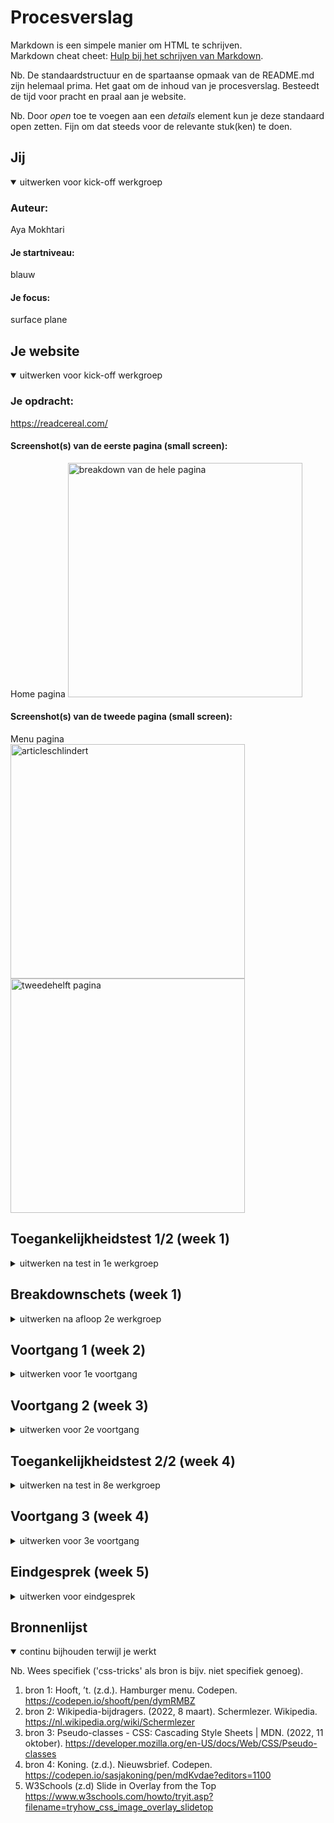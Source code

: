 # Procesverslag
Markdown is een simpele manier om HTML te schrijven.  
Markdown cheat cheet: [Hulp bij het schrijven van Markdown](https://github.com/adam-p/markdown-here/wiki/Markdown-Cheatsheet).


Nb. De standaardstructuur en de spartaanse opmaak van de README.md zijn helemaal prima. Het gaat om de inhoud van je procesverslag. Besteedt de tijd voor pracht en praal aan je website.

Nb. Door *open* toe te voegen aan een *details* element kun je deze standaard open zetten. Fijn om dat steeds voor de relevante stuk(ken) te doen.





## Jij

<details open>
  <summary>uitwerken voor kick-off werkgroep</summary>

  ### Auteur:
  Aya Mokhtari 

  #### Je startniveau:
  blauw

  #### Je focus:
  surface plane
 
</details>





## Je website

<details open>
  <summary>uitwerken voor kick-off werkgroep</summary>

  ### Je opdracht:

 https://readcereal.com/

  #### Screenshot(s) van de eerste pagina (small screen): 
  Home pagina
  <img src="./image/welkom.jpg" width="375px" alt="breakdown van de hele pagina">

  #### Screenshot(s) van de tweede pagina (small screen):
  Menu pagina 
  <br>
  <img src="/readme-images/screen2.jpg" width="375px" alt="articleschlindert">
  <img src="/readme-images/screen2.2.jpg" width="375px" alt="tweedehelft pagina">
 
</details>



## Toegankelijkheidstest 1/2 (week 1)

<details>
  <summary>uitwerken na test in 1e werkgroep</summary>

  ### Bevindingen
  Tijdens het testen kwam ik verschillende bevindingen tegen. Deze heb achterhaald door met verschillende beperkingen de toegankelijkheid te testen. Hieronder wordt dat per categorie toegelicht.


  #### Screenreader
  Hier korte omschrijving (met indien nodig afbeeldingen)
  Als eerst heb ik de screenreader getest op de bestaande website van Cereal Magazine. Dit heb ik gedaan op de home pagina en de een artikel waarvan ik een verbeterde versie ga namaken.
  Om te beginnen met de home pagina. Deze bevat veel koppelingen en daardoor hoor je dat herhaaldelijk door de screenreader waardoor dit hinderlijk kan overkomen voor de gebruiker. Hij begint wel goed met voorlezen dat het een Cereal Magazine is en leest teminste wel alle onderdelen. Voor de rest ben ik wel tevreden want hij doet wat hij moet doen.
  De tweede pagina was veel fijner om naar te luisteren omdat er eer afwisseling was in wat er werd opgenoemd (i.p.v. steeds "koppeling .., koppeling .., etc. aan te horen). Hij stapte ook automatisch over naar een Engelse stem wanneer hij het artikel ging voorlezen. Ik hoorde alleen geen pauze of een rust moment wanneer hij oversprong naar een andere paragraaf waardoor het eentonig kan overkomen. Ook worden de aanbevolen artikelen netjes benoemd.

   <img src="./readme-images/screenreader.jpg" width="375px" alt="screenreader">

  #### Muis en Toetsenbord 
  De selectie met het 'TAB' knopje was visueel niet te zien. Er was niets te zien als een trassering om de selectie te onderscheiden van de andere content elementen. Als ik er iets positiefs uit kan halen is dat hij wel naar beneden scrolt wanneer de tab verspringt op een lagere content element. Ik zie wel dat de 'TAB' knop wel werkt omdat ik onderin de naam van de selectie te zien krijg.

  Hoe deze problemen opgelost kunnen worden is door kleur te gebruiken voor de omranding en de breedte van de lijn dik te maken. Ook wanneer die geslecteerd staat op een afbeelding moet de trassering zichtbaar zijn.

  <img src="./readme-images/tab.png" width="375px" alt="tabfout">

  


  #### Motoriek (shocks, elastiekjes)

  Motoriek is het beter te gebruiken dan verwacht omdat het op een klein scherm veel scrollen is en dat hoeft niet op een precieze manier. Ik heb deze beperking getest door m'n duimen en wijsvingers aan elkaar te elastieken. Ik merkte wel dat het vasthouden van de device zelf oncomfortabel is.



  #### Visueel (brillen, contrast, kleurenblind, dark/light).
  Ik denk dat mensen met minder zicht er het minst last van hebben op de home pagina omdat de afbeelding groot geschaald zijn. Het lezen van de artikellen gaat moeilijker door de lettergrootte. Ik heb dit met meerdere visuele beperkingen getest en de wazige bril was wel meest hinderlijke ervaring. De footer was een grote grijze blok door het vage contrast.

  De website heeft wel een dark mode die op een ding na het goed doet. De  featured products sectie was licht grijs en vooral in het donker erg verblindend. Ook de witte tekst erop maakt het lezen niet makkelijk. 
   <img src="./readme-images/visueel.jpg" width="375px" alt="visueel">

</details>



## Breakdownschets (week 1)

<details>
  <summary>uitwerken na afloop 2e werkgroep</summary>

  ### de hele pagina: 
  <img src="./readme-images/breakdown.png" width="375px" alt="breakdown van de hele pagina">


</details>





## Voortgang 1 (week 2)

<details>
  <summary>uitwerken voor 1e voortgang</summary>

  ### Stand van zaken
  hier dit ging goed & dit was lastig (neem ook screenshots op van delen van je website en code)
  Ik heb een eerste versie van m'n html op de eerste pagina. Ook ben ik alvast gaan kijken naar custom properties en allemaal random kleuren gezet op de html elementen zodat ik goed weet of hij goed is geselecteerd.


  ### Agenda voor meeting
  samen met je groepje opstellen
student 1: Marc
- Algemeen, Hamburger menu, Github (vullen we het goed in, zoals website link).

student 2: Robin
- Is mijn HTML goed uitgewerkt? Of wat mist er nog of kan beter?
- Kun je grid, flexbox en position door elkaar gebruiken? Of kan het ook anders?

student 3: Aya
- Eigen website: hoe zijn hier de h'tjes verdeeld (h1, h2, etc.)?

student 4: Mats
- Planning opstellen voor huiswerk.


  ### Verslag van meeting
  hier na afloop snel de uitkomsten van de meeting vastleggen

  - punt 1: Zet alle figures in articles.
  - Metadata zet je in een footer, ookal staat het in een main (it's true:) 
  - punt 2: Logo > h1 , titel article > h2 , section met titel > h3 , feature products >h2 , ondertitel feature products > h2
  - splits de pagina op in sections en zet de titels hidden(display none).
  

</details>





## Voortgang 2 (week 3)

<details>
  <summary>uitwerken voor 2e voortgang</summary>

  ### Stand van zaken
  hier dit ging goed & dit was lastig (neem ook screenshots op van delen van je website en code)

  Ver gekomen met het opstellen van de hele home pagina. De footer bij elk article wordt wel aangeroepen door een verkeerde selector dus daar moet ik nog aan werken. Ook de footer van de pagina moet ik nog opstellen.

  <img src="readme-images/versieweek3.png" width="375px" alt="tussenstandvanweek 3">

  ### Agenda voor meeting
  samen met je groepje opstellen

  student 1: Marc
  - Geen specifieke vragen. Alleen kijken naar zijn code.

  
  student 4: Mats
  - Kijken naar haar website.

  student 3: Aya
  - Je kan de content veranderen zoals bijvoorbeeld een hamburgermenu img naar een kruisje door 'content: url()' in je css te zetten. Alleen hoe doe je dat als je geen https url hebt maar een svg afbeelding?

  student 4: Mats
  - Kijken naar zijn website.


  ### Verslag van meeting
  hier na afloop snel de uitkomsten van de meeting vastleggen

  - Antwoord op m'n vraag: je kan de verwijzing bij de url opschrijven zoals je het in een img tag aanroept.
  - Hulp gekregen hoe ik een afbeelding in een input kan zetten.
  - Nagevraagd of je een ul in een li kan zetten.En dat is toegestaan.

- ...

</details>





## Toegankelijkheidstest 2/2 (week 4)

<details>
  <summary>uitwerken na test in 8e werkgroep</summary>

  ### Bevindingen
   Tijdens het testen kwam ik verschillende bevindingen tegen. Deze heb achterhaald door met verschillende beperkingen de toegankelijkheid te testen. Hieronder wordt dat per categorie toegelicht.

  #### Screenreader
  De screenreader vertelt wat de inhoud is van de pagina. Screanreaders worden voornamelijk gebruikt door blinden of slechtzienden en door het geluid kunnen ze de pagina volgen. Er zit ook een video in met geluid die ze kunnen beluisteren voor meer afwisseling. Ook verandert de stem van screanreader in een Engels accent zodra het artikel wordt voorgelezen. De onderdelen worden netjes voorgelezen alleen de navigatie balk met icon's loopt niet goed.


  #### Muis en Toetsenbord 
  Hier korte omschrijving (met indien nodig afbeeldingen)
  Door focus states toe te voegen kon ik goed aan de gebruiker laten zien waar die was gebleven. Alleen bij de a tags van de afbeeldingen is de omlijning er niet goed omheen geplaatst. Ik heb dit er bewust toch ingelaten omdat het wel een verbetering is tegenover de orinigele website. Verder zijn de inputs wel goed zichtbaar met een oranje trassering en de overige interactieve elementen.


  #### Motoriek (shocks, elastiekjes)
  Hier korte omschrijving (met indien nodig afbeeldingen)
  Op mijn pagina is het veel naar beneden of zijwaards scrollen wat fijn is voor mensen met een motorieke beperking.Alleen de footer en navigatie balk duurt langer om een precieze actie te ondernemen. Met het shock apparaat heb ik de testers opdrachten laten doen. Dit waren vooral formulieren invullen. De bevindingen daarvan waren dat ze het vermoeizaam was en het tik scherm groter mocht omdat het selecteren van het zoekveld lastig was. 


  #### Visueel (brillen, contrast, kleurenblind, dark/light). 
  Hier korte omschrijving (met indien nodig afbeeldingen)
  De website van cereal had een darkmode waarbij het contrast van de section niet fijn was om te lezen door de hoge helderheid. Ik heb dat wel opgelost in mijn eigen site met een keyframe waarbij ik andere kleuren heb gebruikt die worden gemanipuleert in de DOM. Wel had ik in het begin veel kleuren niet vanaf het begin in de :root gezet waardoor ik dat nog voor alle elementen moest aanpassen. Ik heb dit ook getest bij mijn klasgenoten en voor hen was het fijn te gebruiken. Ik was toen wel 1 kleur te vergeten aan te passen in de footer maar die heb ik nu ook weer aangepast. 

  <img src="readme-images/darkmode.png" width="375px" alt="darkmode orginele website">
  

</details>





## Voortgang 3 (week 4)

<details>
  <summary>uitwerken voor 3e voortgang</summary>

  ### Stand van zaken
 
  Home pagina
  <img src="readme-images/week4.png" width="375px" alt="tussenstandvanweek 4">
  Tweede pagina article
  <img src="readme-images/pagina2week4.png" width="375px" alt="tussenstandvanweek 4">


  ### Agenda voor meeting
  samen met je groepje opstellen

  student 1: Marc
 Snel door mijn code website heen kijken. Punt2 Vragen of mijn website voldoende variatie heeft. Punt 3 Mag ik var gebruiken als container rondom tags die wel syntax hebben.

  student 2: Robin
  1. mag ik een class gebruiken om een h1 visually hidden te maken
  2. responsiveness op mijn 2e pagina werkt niet helemaal
  3. is er genoeg variatie voor het service deel of moet ik nog meer toevoegen
  4. waarom ik maar op 1 button kan klikken en de andere buttons dan niet werken terwijl ze hetzelfde doen.

  student 3: Aya
  Hoe kan ik ervoor zorgen dat de p tag in de li ook mee wrapt en niet door elkaar heen lopen bij een zijwaardse scroll?

  student 4: Mats
  Vragen of het gebruik van div’s correct is.

  ### Verslag van meeting
  hier na afloop snel de uitkomsten van de meeting vastleggen

  - Antwoord op m'n vraag: white-space: break-spaces;
  - Ik weet nu hoe ik een zijwaardse scroll kan maken in css.
  - Probeer de twee pagina's meer divers van elkaar te maken.
  - Maak gebruik van DOM manipulatie.
  - De H1 wordt op de tweede pagina de titel van het artikel (schlindert House).

</details>





## Eindgesprek (week 5)

<details>
  <summary>uitwerken voor eindgesprek</summary>

  ### Je uitkomst - karakteristiek screenshots:
  <img src="readme-images/index.png" width="375px" alt="uitomst opdracht 1">
  <img src="readme-images/schlindert.png" width="375px" alt="uitomst opdracht 1">
  <img src="readme-images/login.png" width="375px" alt="uitomst opdracht 1">


  ### Dit ging goed/Heb ik geleerd: 
  Korte omschrijving
  Ik heb met dit vak veel geleerd over css elementen waarmee ik nooit had gedacht dat je er geen javascript voor nodig had. Ik vind het achteraf wel jammer dat ik wenig animaties heb gebruikt in m'n website zoals ik die heb gedaan in de huiswerkopdrachten. Ik ben iemand die niet snel te vreden is over m'n werk, maar ik moet zeggen dat ik wel trots bben op het eindresultaat. In het begin vreeste ik voor dit vak omdat ik er best wel moeite mee heb maar het is veel oefenen. Ik begon met de website van kapten & son in de eerste ander halve week en moest toen gaan switchen van website omdat de hele website was omgegooit in een blackfriday thema. In het begin vond ik dat erg jammer dat ik opnieuw moest beginnen, maar uiteindelijk was het makkelijker om een goed begin te maken van een website omdat je het al een keer hebt gedaan. 
  En DOM manipulatie zal ik ook standaard gaan gebruiken na dit vak want dat is werkt veel overzichtelijker (ook als je een darkmode eraan toevoegt wat ik heb gedaan).
  Ook ben ik trots op mezelf dat ik drie pagina's heb kunnen maken door nog een account pagina toe te voegen.



  ### Dit was lastig/Is niet gelukt:
  Korte omschrijving met plaatje
  Het is niet gelukt om een werkende hamburger menu te maken want ik wilde 2 microinteracties. Ik vind dat best wel lastig en eigenlijk wil ik mijzelf dit niet laten beperken door de tijd van de oplevering. Daarom zal ik er na dit gesprek later voor mezelf er nog eens aan zitten. En de ultieme goal was om het ook nog eens responsive te maken nadat ik me heb gefocust op de surfplane, maar dat was er helaas niet opgekomen. Ik kon daardoor ook niet veel met grid doen wat ik wel graag meer van wilde toevoegen aan m'n website. Wel weet ik nu door de huiswerk opdrachten hoe ik het kan toevoegen op toekomstige websites waardoor ik daar later meer mee kan experimenteren.

  <img src="readme-images/menu.png" width="375px" alt="hamburgermenu">
</details>





## Bronnenlijst

<details open>
  <summary>continu bijhouden terwijl je werkt</summary>

  Nb. Wees specifiek ('css-tricks' als bron is bijv. niet specifiek genoeg).

  1. bron 1: Hooft, ’t. (z.d.). Hamburger menu. Codepen. https://codepen.io/shooft/pen/dymRMBZ
  2. bron 2: Wikipedia-bijdragers. (2022, 8 maart). Schermlezer. Wikipedia. https://nl.wikipedia.org/wiki/Schermlezer
  3. bron 3: Pseudo-classes - CSS: Cascading Style Sheets | MDN. (2022, 11 oktober). https://developer.mozilla.org/en-US/docs/Web/CSS/Pseudo-classes 
  4. bron 4: Koning. (z.d.). Nieuwsbrief. Codepen. https://codepen.io/sasjakoning/pen/mdKvdae?editors=1100
  5. W3Schools (z.d) Slide in Overlay from the Top https://www.w3schools.com/howto/tryit.asp?filename=tryhow_css_image_overlay_slidetop

</details>